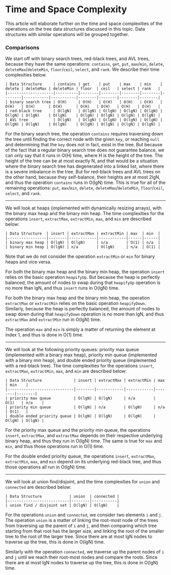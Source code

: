 # Time and Space Complexity

This article will elaborate further on the time and space complexities of the
operations on the tree data structures discussed in this topic. Data structures 
with similar operations will be grouped together.

### Comparisons

We start off with binary search trees, red-black trees, and AVL trees, because
they have the same operations: `contains`, `get`, `put`, `max`/`min`, `delete`, 
`deleteMax`/`deleteMin`, `floor`/`ceil`, `select`, and `rank`. We describe their 
time complexities below.

```
| Data Structure     | contains | get    | put    | max    | min    | delete | deleteMax | deleteMin | floor  | ceil   | select | rank   |
|--------------------|----------|--------|--------|--------|--------|--------|-----------|-----------|--------|--------|--------|--------|
| binary search tree | O(H)     | O(H)   | O(H)   | O(H)   | O(H)   | O(H)   | O(H)      | O(H)      | O(H)   | O(H)   | O(H)   | O(H)   |
| red-black tree     | O(lgN)   | O(lgN) | O(lgN) | O(lgN) | O(lgN) | O(lgN) | O(lgN)    | O(lgN)    | O(lgN) | O(lgN) | O(lgN) | O(lgN) |
| AVL tree           | O(lgN)   | O(lgN) | O(lgN) | O(lgN) | O(lgN) | O(lgN) | O(lgN)    | O(lgN)    | O(lgN) | O(lgN) | O(lgN) | O(lgN) |
```

For the binary search tree, the operation `contains` requires traversing down 
the tree until finding the correct node with the given `key`, or reaching 
`null` and determining that the `key` does not in fact, exist in the tree. But
because of the fact that a regular binary search tree does not guarantee
balance, we can only say that it runs in O(H) time, where H is the height of 
the tree. The height of the tree can be at most exactly N, and that would be a
situation where the binary search tree has degenerated into a linked list, 
where there is a severe imbalance in the tree. But for red-black trees and AVL
trees on the other hand, because they self-balance, their heights are at most
2lgN, and thus the operation `contains` runs in O(lgN) time. This is true for 
all of the remaining operations: `put`, `max`/`min`, `delete`, 
`deleteMax`/`deleteMin`, `floor`/`ceil`, `select`, and `rank`.

---

We will look at heaps (implemented with dynamically resizing arrays), with the 
binary max heap and the binary min heap. The time complexities for the 
operations `insert`, `extractMax`, `extractMin`, `max`, and `min` are 
described below:

```
| Data Structure  | insert | extractMax | extractMin | max  | min  |
|-----------------|--------|------------|------------|------|------|
| binary max heap | O(lgN) | O(lgN)     | n/a        | O(1) | n/a  |
| binary min heap | O(lgN) | n/a        | O(lgN)     | n/a  | O(1) |
```

Note that we do not consider the operation `extractMin` or `min` for binary 
heaps and vice versa.

For both the binary max heap and the binary min heap, the operation `insert` 
relies on the basic operation `heapifyUp`. But because the heap is perfectly
balanced, the amount of nodes to swap during that `heapifyUp` operation is no
more than lgN, and thus `insert` runs in O(lgN) time.

For both the binary max heap and the binary min heap, the operation `extractMax`
or `extractMin` relies on the basic operation `heapifyDown`. Similarly, because
the heap is perfectly balanced, the amount of nodes to swap down during that
`heapifyDown` operation is no more than lgN, and thus `extractMax` and 
`extractMin` run in O(lgN) time.

The operation `max` and `min` is simply a matter of returning the element at
index 1, and thus is done in O(1) time.

---

We will look at the following priority queues: priority max queue (implemented 
with a binary max heap), priority min queue (implemented with a binary min 
heap), and double ended priority queue (implemented with a red-black tree). 
The time complexities for the operations `insert`, `extractMax`, `extractMin`, 
`max`, and `min` are described below:

```
| Data Structure              | insert | extractMax | extractMin | max    | min    |
|-----------------------------|--------|------------|------------|--------|--------|
| priority max queue          | O(lgN) | O(lgN)     | n/a        | O(1)   | n/a    |
| priority min queue          | O(lgN) | n/a        | O(lgN)     | n/a    | O(1)   |
| double ended priority queue | O(lgN) | O(lgN)     | O(lgN)     | O(lgN) | O(lgN) |
```

For the priority max queue and the priority min queue, the operations `insert`,
`extractMax`, and `extractMax` depends on their respective underlying binary 
heap, and thus they run in O(lgN) time. The same is true for `max` and `min`,
and thus those operations run in O(1) time.

For the double ended priority queue, the operations `insert`, `extractMax`, 
`extractMin`, `max`, and `min` depend on its underlying red-black tree, and thus
those operations all run in O(lgN) time.

---

We will look at union find/disjoint, and the time complexities for `union` and 
`connected` are described below:

```
| Data Structure            | union  | connected |
|---------------------------|--------|-----------|
| union find / disjoint set | O(lgN) | O(lgN)    |
```

For the operations `union` and `connected`, we consider two elements `i` and 
`j`. The operation `union` is a matter of linking the root-most node of the 
trees from traversing up the parent of `i` and `j`, and then comparing which 
tree starting from that root has the larger size, and linking the root of the 
smaller tree to the root of the larger tree. Since there are at most lgN nodes
to traverse up the tree, this is done in O(lgN) time.

Similarly with the operation `connected`, we traverse up the parent nodes of 
`i` and `j` until we reach their root-most nodes and compare the roots. Since 
there are at most lgN nodes to traverse up the tree, this is done in O(lgN) 
time.
